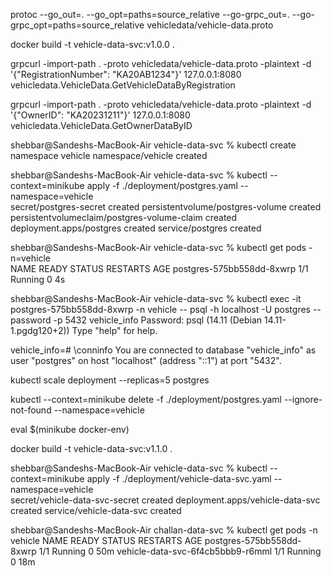 protoc --go_out=. --go_opt=paths=source_relative --go-grpc_out=. --go-grpc_opt=paths=source_relative vehicledata/vehicle-data.proto

docker build -t vehicle-data-svc:v1.0.0 .

grpcurl -import-path . -proto vehicledata/vehicle-data.proto -plaintext -d '{"RegistrationNumber": "KA20AB1234"}' 127.0.0.1:8080 vehicledata.VehicleData.GetVehicleDataByRegistration

grpcurl -import-path . -proto vehicledata/vehicle-data.proto -plaintext -d '{"OwnerID": "KA20231211"}' 127.0.0.1:8080 vehicledata.VehicleData.GetOwnerDataByID



shebbar@Sandeshs-MacBook-Air vehicle-data-svc % kubectl create namespace vehicle
namespace/vehicle created

shebbar@Sandeshs-MacBook-Air vehicle-data-svc % kubectl --context=minikube apply -f ./deployment/postgres.yaml --namespace=vehicle                             
secret/postgres-secret created
persistentvolume/postgres-volume created
persistentvolumeclaim/postgres-volume-claim created
deployment.apps/postgres created
service/postgres created

shebbar@Sandeshs-MacBook-Air vehicle-data-svc % kubectl get pods -n=vehicle                                                                
NAME                        READY   STATUS    RESTARTS   AGE
postgres-575bb558dd-8xwrp   1/1     Running   0          4s

shebbar@Sandeshs-MacBook-Air vehicle-data-svc % kubectl exec -it postgres-575bb558dd-8xwrp -n vehicle -- psql -h localhost -U postgres --password -p 5432 vehicle_info
Password: 
psql (14.11 (Debian 14.11-1.pgdg120+2))
Type "help" for help.

vehicle_info=# \conninfo
You are connected to database "vehicle_info" as user "postgres" on host "localhost" (address "::1") at port "5432".

kubectl scale deployment --replicas=5 postgres

kubectl --context=minikube delete -f ./deployment/postgres.yaml --ignore-not-found --namespace=vehicle

eval  $(minikube docker-env)

docker build -t vehicle-data-svc:v1.1.0 .

shebbar@Sandeshs-MacBook-Air vehicle-data-svc % kubectl --context=minikube apply -f ./deployment/vehicle-data-svc.yaml --namespace=vehicle                    
secret/vehicle-data-svc-secret created
deployment.apps/vehicle-data-svc created
service/vehicle-data-svc created

shebbar@Sandeshs-MacBook-Air challan-data-svc % kubectl get pods -n vehicle
NAME                                READY   STATUS    RESTARTS   AGE
postgres-575bb558dd-8xwrp           1/1     Running   0          50m
vehicle-data-svc-6f4cb5bbb9-r6mml   1/1     Running   0          18m